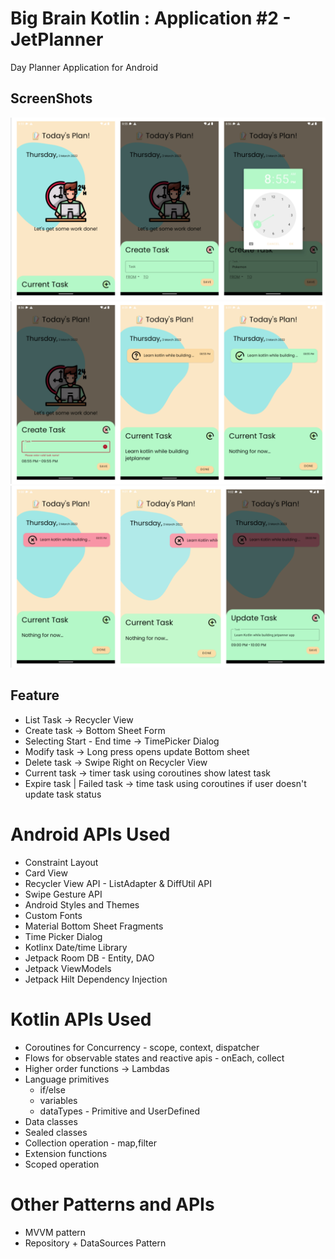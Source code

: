 # Big Brain Kotlin : Application #2 - JetPlanner
Day Planner Application for Android

## ScreenShots
![Image](/assets/img.png)
![Image](/assets/img_1.png)
![Image](/assets/img_2.png)

## Feature
- List Task -> Recycler View
- Create task -> Bottom Sheet Form
- Selecting Start - End time -> TimePicker Dialog
- Modify task -> Long press opens update Bottom sheet
- Delete task -> Swipe Right on Recycler View
- Current task -> timer task using coroutines show latest task
- Expire task | Failed task -> time task using coroutines if user doesn't update task status

# Android APIs Used
- Constraint Layout
- Card View
- Recycler View API - ListAdapter & DiffUtil API
- Swipe Gesture API
- Android Styles and Themes
- Custom Fonts
- Material Bottom Sheet Fragments
- Time Picker Dialog
- Kotlinx Date/time Library
- Jetpack Room DB - Entity, DAO
- Jetpack ViewModels
- Jetpack Hilt Dependency Injection

# Kotlin APIs Used
- Coroutines for Concurrency - scope, context, dispatcher
- Flows for observable states and reactive apis - onEach, collect
- Higher order functions -> Lambdas
- Language primitives
    - if/else
    - variables
    - dataTypes - Primitive and UserDefined
- Data classes
- Sealed classes
- Collection operation - map,filter
- Extension functions
- Scoped operation


# Other Patterns and APIs
- MVVM pattern
- Repository + DataSources Pattern


